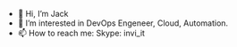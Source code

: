 - 👋 Hi, I’m Jack
- 👀 I’m interested in DevOps Engeneer, Cloud, Automation.
- 📫 How to reach me: Skype: invi_it

<!---
bankcomtech/ME is a ✨ special ✨ repository because its `README.md` (this file) appears on your GitHub profile.
You can click the Preview link to take a look at your changes.
--->
